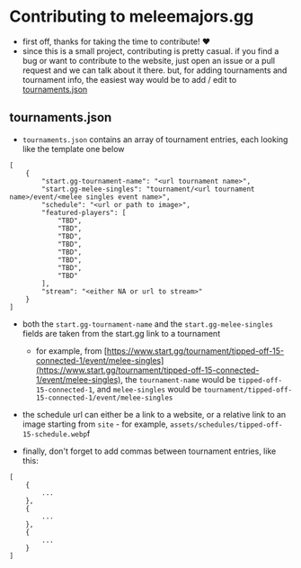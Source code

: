 # Contributing to meleemajors.gg

- first off, thanks for taking the time to contribute! ❤️
- since this is a small project, contributing is pretty casual. if you find a bug or want to contribute to the website, just open an issue or a pull request and we can talk about it there. but, for adding tournaments and tournament info, the easiest way would be to add / edit to [tournaments.json](ssg/src/tournaments.json)

## tournaments.json

- `tournaments.json` contains an array of tournament entries, each looking like the template one below

```
[
    {
        "start.gg-tournament-name": "<url tournament name>",
        "start.gg-melee-singles": "tournament/<url tournament name>/event/<melee singles event name>",
        "schedule": "<url or path to image>",
        "featured-players": [
            "TBD",
            "TBD",
            "TBD",
            "TBD",
            "TBD",
            "TBD",
            "TBD",
            "TBD"
        ],
        "stream": "<either NA or url to stream>"
    }
]
```

- both the `start.gg-tournament-name` and the `start.gg-melee-singles` fields are taken from the start.gg link to a tournament
  - for example, from [https://www.start.gg/tournament/tipped-off-15-connected-1/event/melee-singles](https://www.start.gg/tournament/tipped-off-15-connected-1/event/melee-singles), the `tournament-name` would be `tipped-off-15-connected-1`, and `melee-singles` would be `tournament/tipped-off-15-connected-1/event/melee-singles`

- the schedule url can either be a link to a website, or a relative link to an image starting from `site` - for example, `assets/schedules/tipped-off-15-schedule.webp`f

- finally, don't forget to add commas between tournament entries, like this:

```
[
    {
        ...
    },
    {
        ...
    },
    {
        ...
    }
]
```
